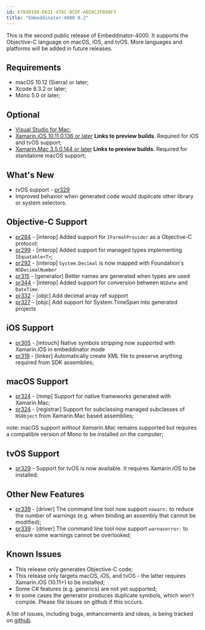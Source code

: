 ```yaml
---
id: 67B40198-D621-476C-BCDF-A026C3F80AF3
title: "Embeddinator-4000 0.2"
---
```


This is the second public release of Embeddinator-4000. It supports the Objective-C language on macOS, iOS, and tvOS. More languages and platforms will be added in future releases.

## Requirements

* macOS 10.12 (Sierra) or later;
* Xcode 8.3.2 or later;
* Mono 5.0 or later;

## Optional

* [Visual Studio for Mac](https://www.visualstudio.com/vs/visual-studio-mac/);
* [Xamarin.iOS 10.11.0.136 or later](https://jenkins.mono-project.com/view/Xamarin.MaciOS/job/xamarin-macios-builds-master/) **Links to preview builds**. Required for iOS and tvOS support;
* [Xamarin.Mac 3.5.0.144 or later](https://jenkins.mono-project.com/view/Xamarin.MaciOS/job/xamarin-macios-builds-master/) **Links to preview builds**. Required for standalone macOS support;


## What's New

- tvOS support - [pr329](https://github.com/mono/Embeddinator-4000/pull/329)
- Improved behavior when generated code would duplicate other library or system selectors.

## Objective-C Support

* [pr284](https://github.com/mono/Embeddinator-4000/pull/284) - [interop] Added support for `IFormatProvider` as a Objective-C protocol;
* [pr299](https://github.com/mono/Embeddinator-4000/pull/299) - [interop] Added support for managed types implementing `IEquatable<T>`;
* [pr292](https://github.com/mono/Embeddinator-4000/pull/292) - [interop] `System.Decimal` is now mapped with Foundation's `NSDecimalNumber`
* [pr315](https://github.com/mono/Embeddinator-4000/pull/315) - [generator] Better names are generated when types are used
* [pr344](https://github.com/mono/Embeddinator-4000/pull/344) - [interop] Added support for conversion between `NSDate` and `DateTime`.
* [pr332](https://github.com/mono/Embeddinator-4000/pull/332) - [objc] Add decimal array ref support
* [pr327](https://github.com/mono/Embeddinator-4000/pull/327) - [objc] Add support for System.TimeSpan into generated projects

## iOS Support

* [pr305](https://github.com/mono/Embeddinator-4000/pull/305) - [mtouch] Native symbols stripping now supported with Xamarin.iOS in embeddinator mode
* [pr319](https://github.com/mono/Embeddinator-4000/pull/319) - [linker] Automatically create XML file to preserve anything required from SDK assemblies;

## macOS Support

* [pr324](https://github.com/mono/Embeddinator-4000/pull/324) - [mmp] Support for native frameworks generated with Xamarin.Mac;
* [pr324](https://github.com/mono/Embeddinator-4000/pull/324) - [registrar] Support for subclassing managed subclasses of `NSObject` from Xamarin.Mac based assemblies;

note: macOS support _without Xamarin.Mac_ remains supported but requires a compatible version of Mono to be installed on the computer;

## tvOS Support

* [pr329](https://github.com/mono/Embeddinator-4000/pull/329) - Support for tvOS is now available. It requires Xamarin.iOS to be installed;

## Other New Features

* [pr339](https://github.com/mono/Embeddinator-4000/pull/339) - [driver] The command line tool now support `nowarn:` to reduce the number of warnings (e.g. when binding an assembly that cannot be modified);
* [pr339](https://github.com/mono/Embeddinator-4000/pull/339) - [driver] The command line tool now support `warnaserror:` to ensure some warnings cannot be overlooked;

## Known Issues

* This release only generates Objective-C code;
* This release only targets macOS, iOS, and tvOS - the latter requires Xamarin.iOS (10.11+) to be installed;
* Some C# features (e.g. generics) are not yet supported;
* In some cases the generator produces duplicate symbols, which won't compile. Please file issues on github if this occurs.

A list of issues, including bugs, enhancements and ideas, is being tracked on [github](https://github.com/mono/Embeddinator-4000/issues).

